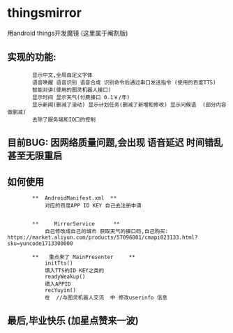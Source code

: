 # thingsmirror
用android things开发魔镜
(这里属于阉割版)

## 实现的功能:
            显示中文,全局自定义字体
            语音唤醒 语音识别 语音合成 识别命令后通过串口发送指令 (使用的百度TTS)
            智能对讲(使用的图灵机器人接口)
            显示时间 显示天气(付费接口 0.1￥/年)
            显示新闻(删减了滚动) 显示计划任务(删减了新增和修改) 显示问候语  (部分内容做删减)
            去除了服务端和IO口的控制


## 目前BUG: 因网络质量问题,会出现 语音延迟 时间错乱  甚至无限重启

## 如何使用

            **  AndroidManifest.xml  **
                对应的百度APP ID KEY 自己去注册申请


            **     MirrorService      **
                自己修改成自己的城市 获取天气的接口码,自己购买: https://market.aliyun.com/products/57096001/cmapi023133.html?sku=yuncode1713300000

            **　　重点来了 MainPresenter　　　**
                initTts()
                填入TTS的ID KEY之类的
                readyWeakup()
                填入APPID
                recYuyin()
                在  //与图灵机器人交流  中 修改userinfo 信息


## 最后,毕业快乐 (加星点赞来一波)